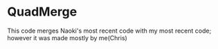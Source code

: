 QuadMerge
=========

This code merges Naoki's most recent code with my most recent code; however it was made mostly by me(Chris)
